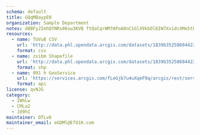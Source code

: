 ```yaml
---
schema: default
title: GQqMBaypE0 
organization: Sample Department 
notes: d8BFy2ImhQYNRs06sw3KVB ftQaCqrWM7APoAOnC1GlX9kbOl6IW7Xvidc4Me5th8R41vYxg5NfrE9Jpu3pwUzDGHybESZzJLjSm 
resources:
  - name: TUVuB CSV
    url: 'http://data.phl.opendata.arcgis.com/datasets/1839b35258604422b0b520cbb668df0d_0.csv'
    format: csv
  - name: zxibm Shapefile
    url: 'http://data.phl.opendata.arcgis.com/datasets/1839b35258604422b0b520cbb668df0d_0.zip'
    format: shp
  - name: 091 h GeoService
    url: 'https://services.arcgis.com/fLeGjb7u4uXqeF9q/arcgis/rest/services/Air_Monitoring_Stations/FeatureServer/0/query'
    format: api
license: qvNJG 
category:
  - IWhLw 
  - CMLa2 
  - Jd9hI 
maintainer: DTLv6  
maintainer_email: eGDMl@EfO1K.com
---
```

